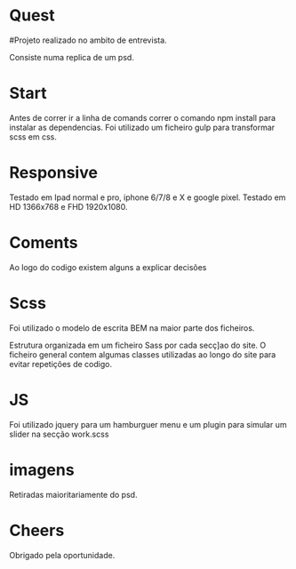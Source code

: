 # Quest

#Projeto realizado no ambito de entrevista.

Consiste numa replica de um psd.

# Start

Antes de correr ir a linha de comands correr o comando npm install para instalar as dependencias.
Foi utilizado um ficheiro gulp para transformar scss em css.

# Responsive

Testado em Ipad normal e pro, iphone 6/7/8 e X e google pixel.
Testado em HD 1366x768 e FHD 1920x1080.

# Coments 

Ao logo do codigo existem alguns a explicar decisões

# Scss

Foi utilizado o modelo de escrita BEM na maior parte dos ficheiros.

Estrutura organizada em um ficheiro Sass por cada secç]ao do site.
 O ficheiro general contem algumas classes utilizadas ao longo do site para evitar repetições de codigo.

 # JS

 Foi utilizado jquery para um hamburguer menu e um plugin para simular um slider na secção work.scss

 # imagens

 Retiradas maioritariamente do psd.


 # Cheers

 Obrigado pela oportunidade.